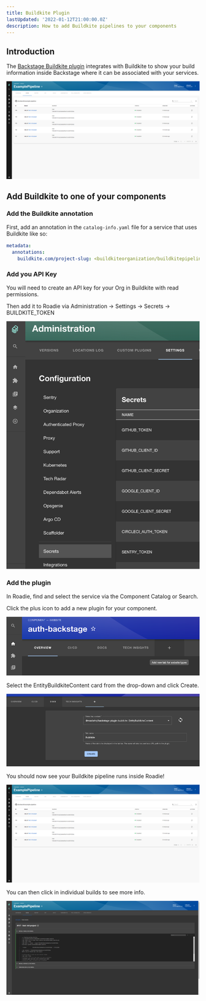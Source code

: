```yaml
---
title: Buildkite Plugin
lastUpdated: '2022-01-12T21:00:00.0Z'
description: How to add Buildkite pipelines to your components
---
```


## Introduction

The [Backstage Buildkite plugin](https://roadie.io/backstage/plugins/buildkite/) integrates with Buildkite to show your build information inside Backstage where it can be associated with your services.

![buildkite-plugin-overview.png](buildkite-plugin-overview.png)

## Add Buildkite to one of your components

### Add the Buildkite annotation
First, add an annotation in the `catalog-info.yaml` file for a service that uses Buildkite like so: 
```yaml
metadata:
  annotations:
    buildkite.com/project-slug: <buildkiteorganization/buildkitepipeline>
```

### Add you API Key
You will need to create an API key for your Org in Buildkite with read permissions.

Then add it to Roadie via Administration -> Settings -> Secrets -> BUILDKITE_TOKEN

![Add BUILDKITE_TOKEN to Secrets in Settings Page](./add-secrets.png)

### Add the plugin
In Roadie, find and select the service via the Component Catalog or Search.

Click the plus icon to add a new plugin for your component.

![Add the plugin](./add-plugin.png)

Select the EntityBuildkiteContent card from the drop-down and click Create.

![add-buildkite-content.png](./add-buildkite-content.png)

You should now see your Buildkite pipeline runs inside Roadie!

![View all builds in buildkite plugin](./buildkite-plugin-overview.png)

You can then click in individual builds to see more info. 

![View single build in buildkite plugin](./buildkite-plugin-build.png)

